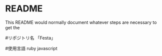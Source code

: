 # README

This README would normally document whatever steps are necessary to get the

#リポジトリ名
「Festa」

#使用言語
ruby
javascript
